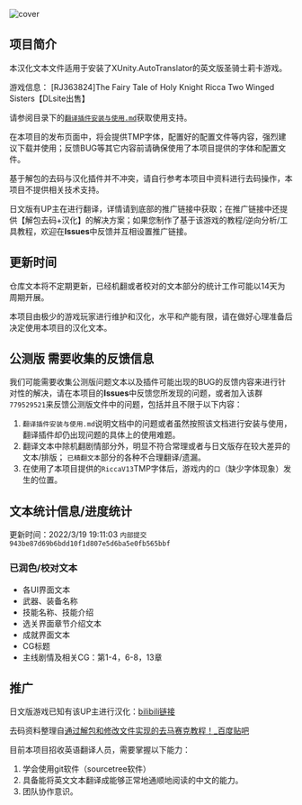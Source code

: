 ![cover](https://s2.loli.net/2022/03/11/uO758MTQxmFiVSW.jpg)

## 项目简介 ##
本汉化文本文件适用于安装了XUnity.AutoTranslator的英文版圣骑士莉卡游戏。

游戏信息：
[RJ363824]The Fairy Tale of Holy Knight Ricca Two Winged Sisters【DLsite出售】

请参阅目录下的[`翻译插件安装与使用.md`](https://github.com/RiccaSinicization/RICCA-Chinese-file-public-version/blob/master/%E7%BF%BB%E8%AF%91%E6%8F%92%E4%BB%B6%E5%AE%89%E8%A3%85%E4%B8%8E%E4%BD%BF%E7%94%A8.md)获取使用支持。

在本项目的发布页面中，将会提供TMP字体，配置好的配置文件等内容，强烈建议下载并使用；反馈BUG等其它内容前请确保使用了本项目提供的字体和配置文件。

基于解包的去码与汉化插件并不冲突，请自行参考本项目中资料进行去码操作，本项目不提供相关技术支持。

日文版有UP主在进行翻译，详情请到底部的推广链接中获取；在推广链接中还提供【解包去码+汉化】的解决方案；如果您制作了基于该游戏的教程/逆向分析/工具教程，欢迎在**Issues**中反馈并互相设置推广链接。
## 更新时间 ##
仓库文本将不定期更新，已经机翻或者校对的文本部分的统计工作可能以14天为周期开展。

本项目由极少的游戏玩家进行维护和汉化，水平和产能有限，请在做好心理准备后决定使用本项目的汉化文本。

## 公测版 需要收集的反馈信息 ##
我们可能需要收集公测版问题文本以及插件可能出现的BUG的反馈内容来进行针对性的解决，请在本项目的**Issues**中反馈您所发现的问题，或者加入该群`779529521`来反馈公测版文件中的问题，包括并且不限于以下内容：

1. `翻译插件安装与使用.md`说明文档中的问题或者虽然按照该文档进行安装与使用，翻译插件却仍出现问题的具体上的使用难题。
2. 翻译文本中除机翻剧情部分外，明显不符合常理或者与日文版存在较大差异的文本/排版； `已精翻文本`部分的各种不合理翻译/遗漏。
3. 在使用了本项目提供的`RiccaV13`TMP字体后，游戏内的`口`（缺少字体现象）发生的位置。

## 文本统计信息/进度统计 ##
更新时间：2022/3/19 19:11:03  `内部提交943be87d69b6bdd10f1d807e5d6ba5e0fb565bbf`
### 已润色/校对文本 ###
- 各UI界面文本
- 武器、装备名称
- 技能名称、技能介绍
- 选关界面章节介绍文本
- 成就界面文本
- CG标题
- 主线剧情及相关CG：第1-4，6-8，13章





## 推广 ##
日文版游戏已知有该UP主进行汉化：[bilibili链接](https://www.bilibili.com/video/BV1AR4y1V73Q)

去码资料整理自[通过解包和修改文件实现的去马赛克教程！_百度贴吧](https://tieba.baidu.com/p/7744002851)

目前本项目招收英语翻译人员，需要掌握以下能力：

1. 学会使用git软件（sourcetree软件）
2. 具备能将英文文本翻译成能够正常地通顺地阅读的中文的能力。
3. 团队协作意识。



